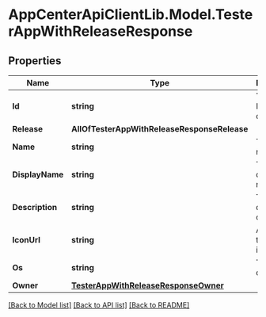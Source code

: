 # AppCenterApiClientLib.Model.TesterAppWithReleaseResponse
## Properties

Name | Type | Description | Notes
------------ | ------------- | ------------- | -------------
**Id** | **string** | The unique ID (UUID) of the app | [optional] 
**Release** | **AllOfTesterAppWithReleaseResponseRelease** |  | [optional] 
**Name** | **string** | The app&#x27;s name. | [optional] 
**DisplayName** | **string** | The app&#x27;s display name. | [optional] 
**Description** | **string** | The description of the app | [optional] 
**IconUrl** | **string** | A URL to the app&#x27;s icon. | [optional] 
**Os** | **string** | The app&#x27;s os. | [optional] 
**Owner** | [**TesterAppWithReleaseResponseOwner**](TesterAppWithReleaseResponseOwner.md) |  | [optional] 

[[Back to Model list]](../README.md#documentation-for-models) [[Back to API list]](../README.md#documentation-for-api-endpoints) [[Back to README]](../README.md)


